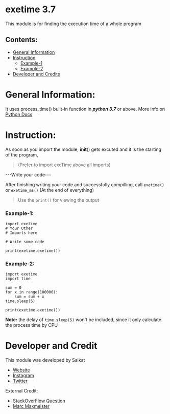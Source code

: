 # exetime 3.7

This module is for finding the execution time of a whole program
## Contents:
* [General Information](https://github.com/saikat0326/exetime#general-information)
* [Instruction](https://github.com/saikat0326/exetime#instruction)
    * [Example-1](https://github.com/saikat0326/exetime#example-1)
    * [Example-2](https://github.com/saikat0326/exetime#example-2)
* [Developer and Credits](https://github.com/saikat0326/exetime#developer-and-credit)

# General Information:
It uses process_time() built-in function in ***python 3.7*** or above.
More info on  [Python Docs](https://docs.python.org/3/library/time.html#time.process_time_ns)

# Instruction:
     
   As soon as you import the module,
   __init__() gets excuted and it is the starting of the program,
   >(Prefer to import exeTime above all imports)

   ---Write your code---

   After finishing writing your code and successfully compilling,
       call `exetime()` or `exetime_ms()` (At the end of everything)
  >Use the `print()` for viewing the output

 ### Example-1:
    import exetime
    # Your Other
    # Imports here
 
    # Write some code
 
    print(exetime.exetime())
 
 ### Example-2:
    import exetime
    import time
    
    sum = 0
    for x in range(100000):
        sum = sum + x
    time.sleep(5)
    
    print(exetime.exetime())
   
**Note:** the delay of `time.sleep(5)` won't be included, since it only calculate the process time by CPU

# Developer and Credit
This module was developed by Saikat
* [Website](https://saikat.in)
* [Instagram](https://instagram.com/saikat._)
* [Twitter](https://twitter.com/SaikatDas_)

External Credit:
* [StackOverFlow Question](https://stackoverflow.com/a/1557584/12404738)
* [Marc Maxmeister](https://stackoverflow.com/users/536538/marc-maxmeister)
    
    
